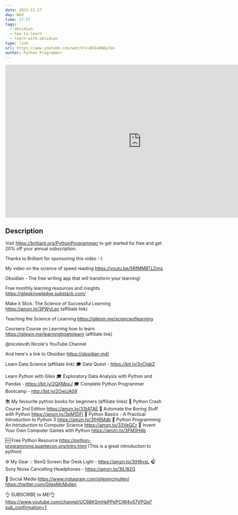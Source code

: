 ```yaml
---
date: 2023-12-27
day: Wed
time: 17:27
tags:
  - obsidian
  - how-to-learn
  - learn-with-obsidian
type: link
url: https://www.youtube.com/watch?v=QXIa0NAycGo
author: Python Programmer
---
```


<iframe width="854" height="480" src="https://www.youtube.com/embed/QXIa0NAycGo" title="YouTube video player" frameborder="0" allow="accelerometer; autoplay; clipboard-write; encrypted-media; gyroscope; picture-in-picture" allowfullscreen></iframe>

## Description
Visit https://brilliant.org/PythonProgrammer/ to get started for free and get 20% off your annual subscription. 

Thanks to Brilliant for sponsoring this video :-) 

My video on the science of speed reading https://youtu.be/5RfMMBTLDms

Obsidian - The free writing app that will transform your learning!

Free monthly learning resources and insights https://gilesknowledge.substack.com/

Make it Stick. The Science of Successful Learning https://amzn.to/3PWyLqc (affiliate link)

Teaching the Science of Learning https://gilesm.me/scienceoflearning

Coursera Course on Learning how to learn https://gilesm.me/learninghowtolearn (affiliate link)

@nicolevdh Nicole's YouTube Channel

And here's a link to Obsidian https://obsidian.md/



Learn Data Science (affiliate link)
🎓 Data Quest -  https://bit.ly/3yClqbZ 

Learn Python with Giles
🎓 Exploratory Data Analysis with Python and Pandas - https://bit.ly/2QXMpxJ
🎓 Complete Python Programmer Bootcamp - http://bit.ly/2OwUA09

📚 My favourite python books for beginners (affiliate links)
📗 Python Crash Course 2nd Edition https://amzn.to/33tATAE
📘 Automate the Boring Stuff with Python https://amzn.to/3qM1DFl
📙 Python Basics - A Practical Introduction to Python 3 https://amzn.to/3fHRMdb
📕 Python Programming An Introduction to Computer Science https://amzn.to/33VeQCr
📗 Invent Your Own Computer Games with Python https://amzn.to/3FM3H4b

🆓 Free Python Resource
https://python-programming.quantecon.org/intro.html 
(This is a great introduction to python)

⚙ My Gear 
💡 BenQ Screen Bar Desk Light - https://amzn.to/3tH6ysL
🎧 Sony Noise Cancelling Headphones - https://amzn.to/3tLl82G



📱 Social Media
https://www.instagram.com/gilesmcmullen/
https://twitter.com/GilesMcMullen

👌 SUBSCRIBE to ME!👌
https://www.youtube.com/channel/UC68KSmHePPePCjW4v57VPQg?sub_confirmation=1